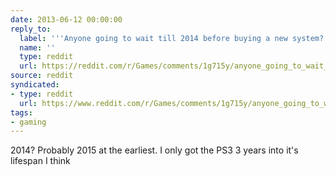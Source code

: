 ```yaml
---
date: 2013-06-12 00:00:00
reply_to:
  label: '''Anyone going to wait till 2014 before buying a new system?'' on /r/Games'
  name: ''
  type: reddit
  url: https://reddit.com/r/Games/comments/1g715y/anyone_going_to_wait_till_2014_before_buying_a/
source: reddit
syndicated:
- type: reddit
  url: https://www.reddit.com/r/Games/comments/1g715y/anyone_going_to_wait_till_2014_before_buying_a/cahep6e/
tags:
- gaming
---
```


2014? Probably 2015 at the earliest. I only got the PS3 3 years into it's lifespan I think